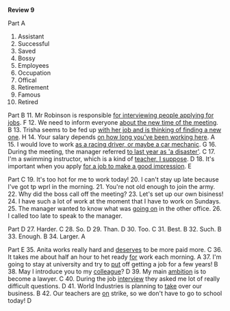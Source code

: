 **Review 9**

Part A
1. Assistant
2. Successful
3. Saved
4. Bossy
5. Employees
6. Occupation
7. Offical
8. Retirement
9. Famous
10. Retired

Part B
11. Mr Robinson is responsible <u>for interviewing people applying for jobs</u>. F
12. We need to inform everyone <u>about the new time of the meeting</u>. B
13. Trisha seems to be fed up <u>with her job and is thinking of finding a new one</u>. H
14. Your salary depends <u>on how long you've been working here</u>. A
15. I would love to work <u>as a racing driver, or maybe a car mechanic</u>. G
16. During the meeting, the manager referred <u>to last year as 'a disaster'</u>. C
17. I'm a swimming instructor, which is a kind of <u>teacher, I suppose</u>. D
18. It's important when you apply <u>for a job to make a good impression</u>. E

Part C
19. It's too hot for me to work today!
20. I can't stay up late because I've got tp wprl in the morning.
21. You're not old enough to join the army.
22. Why did the boss call off the meeting?
23. Let's set up our own bisiness!
24. I have such a lot of work at the moment that I have to work on Sundays.
25. The manager wanted to know what was <u>going on</u> in the other office.
26. I called too late to speak to the manager.

Part D
27. Harder. C
28. So. D
29. Than. D
30. Too. C
31. Best. B
32. Such. B
33. Enough. B
34. Larger. A

Part E
35. Anita works really hard and <u>deserves</u> to be more paid more. C
36. It takes me about half an hour to het ready <u>for</u> work each morning. A
37. I'm going to stay at university and try to <u>put</u> off getting a job for a few years! B
38. May I introduce you to my <u>colleague</u>? D
39. My main <u>ambition</u> is to become a lawyer. C
40. During the job <u>interview</u> they asked me lot of really difficult questions. D
41. World Industries is planning to <u>take</u> over our business. B
42. Our teachers are <u>on</u> strike, so we don't have to go to school today! D